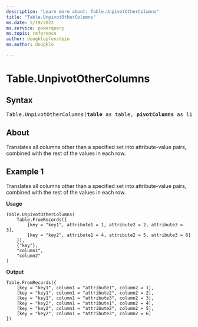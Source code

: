 ```yaml
---
description: "Learn more about: Table.UnpivotOtherColumns"
title: "Table.UnpivotOtherColumns"
ms.date: 5/19/2022
ms.service: powerquery
ms.topic: reference
author: dougklopfenstein
ms.author: dougklo

---
```

# Table.UnpivotOtherColumns

## Syntax

<pre>
Table.UnpivotOtherColumns(<b>table</b> as table, <b>pivotColumns</b> as list, <b>attributeColumn</b> as text, <b>valueColumn</b> as text) as table
</pre>
  
## About

Translates all columns other than a specified set into attribute-value pairs, combined with the rest of the values in each row.

## Example 1

Translates all columns other than a specified set into attribute-value pairs, combined with the rest of the values in each row.

**Usage**

```powerquery-m
Table.UnpivotOtherColumns(
    Table.FromRecords({
        [key = "key1", attribute1 = 1, attribute2 = 2, attribute3 = 3],
        [key = "key2", attribute1 = 4, attribute2 = 5, attribute3 = 6]
    }),
    {"key"},
    "column1",
    "column2"
)
```

**Output**

```powerquery-m
Table.FromRecords({
    [key = "key1", column1 = "attribute1", column2 = 1],
    [key = "key1", column1 = "attribute2", column2 = 2],
    [key = "key1", column1 = "attribute3", column2 = 3],
    [key = "key2", column1 = "attribute1", column2 = 4],
    [key = "key2", column1 = "attribute2", column2 = 5],
    [key = "key2", column1 = "attribute3", column2 = 6]
})
```
